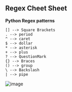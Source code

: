 ## Regex Cheet Sheet

__Python Regex patterns__

```
[] --> Square Brackets
. --> period
^ --> caret
$ --> dollar
* --> asterisk
+ --> plus
? --> QuestionMark
{} --> Braces
() --> group
\ --> Backslash
| --> pipe
```

![image](https://user-images.githubusercontent.com/34623941/97756015-3068a580-1b20-11eb-8261-0366d280bf27.png)
